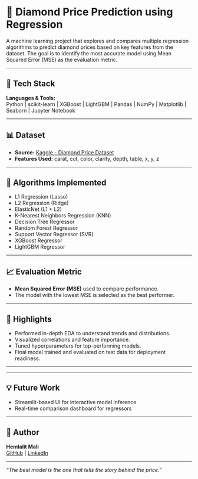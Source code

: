 # 💎 Diamond Price Prediction using Regression

A machine learning project that explores and compares multiple regression algorithms to predict diamond prices based on key features from the dataset. The goal is to identify the most accurate model using Mean Squared Error (MSE) as the evaluation metric.

---

## 🔧 Tech Stack
**Languages & Tools:**  
Python $|$ scikit-learn $|$ XGBoost $|$ LightGBM $|$ Pandas $|$ NumPy $|$ Matplotlib $|$ Seaborn $|$ Jupyter Notebook

---

## 📊 Dataset
- **Source:** [Kaggle - Diamond Price Dataset](https://www.kaggle.com/code/developerhem/regression-diamonds-price-prediction)
- **Features Used:** carat, cut, color, clarity, depth, table, x, y, z

---

## 🧠 Algorithms Implemented
- L1 Regression (Lasso)
- L2 Regression (Ridge)
- ElasticNet (L1 + L2)
- K-Nearest Neighbors Regression (KNN)
- Decision Tree Regressor
- Random Forest Regressor
- Support Vector Regressor (SVR)
- XGBoost Regressor
- LightGBM Regressor

---

## 📈 Evaluation Metric
- **Mean Squared Error (MSE)** used to compare performance.
- The model with the lowest MSE is selected as the best performer.

---

## 🚀 Highlights
- Performed in-depth EDA to understand trends and distributions.
- Visualized correlations and feature importance.
- Tuned hyperparameters for top-performing models.
- Final model trained and evaluated on test data for deployment readiness.

---


---

## 💡 Future Work
- Streamlit-based UI for interactive model inference
- Real-time comparison dashboard for regressors

---

## 🙌 Author
**Hemlalit Mali**  
[GitHub](https://github.com/hemlalit) $|$ [LinkedIn](https://www.linkedin.com/in/hemlalit)

---

_“The best model is the one that tells the story behind the price.”_
